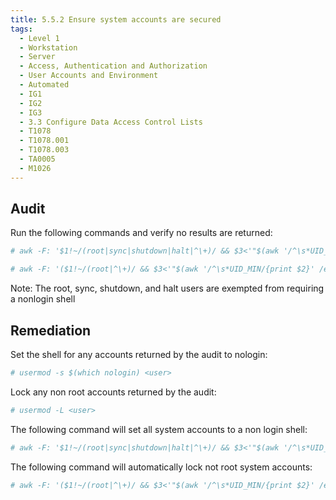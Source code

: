```yaml
---
title: 5.5.2 Ensure system accounts are secured
tags:
  - Level 1
  - Workstation
  - Server
  - Access, Authentication and Authorization
  - User Accounts and Environment
  - Automated
  - IG1
  - IG2
  - IG3
  - 3.3 Configure Data Access Control Lists
  - T1078
  - T1078.001
  - T1078.003
  - TA0005
  - M1026
---
```


## Audit
Run the following commands and verify no results are returned:
```bash
# awk -F: '$1!~/(root|sync|shutdown|halt|^\+)/ && $3<'"$(awk '/^\s*UID_MIN/{print $2}' /etc/login.defs)"' && $7!~/((\/usr)?\/sbin\/nologin)/ && $7!~/(\/bin)?\/false/ {print}' /etc/passwd
```

```bash
# awk -F: '($1!~/(root|^\+)/ && $3<'"$(awk '/^\s*UID_MIN/{print $2}' /etc/login.defs)"') {print $1}' /etc/passwd | xargs -I '{}' passwd -S '{}' | awk '($2!~/LK?/) {print $1}'
```

Note: The root, sync, shutdown, and halt users are exempted from requiring a nonlogin shell

## Remediation
Set the shell for any accounts returned by the audit to nologin:
```bash
# usermod -s $(which nologin) <user>
```

Lock any non root accounts returned by the audit:
```bash
# usermod -L <user>
```

The following command will set all system accounts to a non login shell:
```bash
# awk -F: '$1!~/(root|sync|shutdown|halt|^\+)/ && $3<'"$(awk '/^\s*UID_MIN/{print $2}' /etc/login.defs)"' && $7!~/((\/usr)?\/sbin\/nologin)/ && $7!~/(\/bin)?\/false/ {print $1}' /etc/passwd | while read -r user; do usermod -s "$(which nologin)" "$user"; done
```

The following command will automatically lock not root system accounts:
```bash
# awk -F: '($1!~/(root|^\+)/ && $3<'"$(awk '/^\s*UID_MIN/{print $2}' /etc/login.defs)"') {print $1}' /etc/passwd | xargs -I '{}' passwd -S '{}' | awk '($2!~/LK?/) {print $1}' | while read -r user; do usermod -L "$user"; done
```

